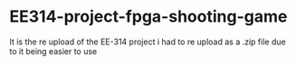# EE314-project-fpga-shooting-game
It is the re upload of the EE-314 project i had to re upload as a .zip file due to it being easier to use
